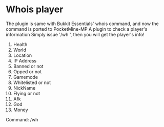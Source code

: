 Whois player
=====

The plugin is same with Bukkit Essentials' whois command, and now the command is ported to PocketMine-MP
A plugin to check a player's information
Simply issue '/wh <player>', then you will get the player's info!

1. Health
2. World
3. Location
4. IP Address
5. Banned or not
6. Opped or not
7. Gamemode
8. Whitelisted or not
9. NickName
10. Flying or not
11. Afk
12. God
13. Money

Command:
/wh <player>
